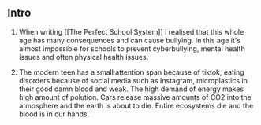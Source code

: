 ## Intro

1. When writing [[The Perfect School System]] i realised that this whole age has many consequences and can cause bullying. In this age it's almost impossible for schools to prevent cyberbullying, mental health issues and often physical health issues.

2. The modern teen has a small attention span because of tiktok, eating disorders because of social media such as Instagram, microplastics in their good damn blood and weak. The high demand of energy makes high amount of polution. Cars release massive amounts of CO2 into the atmosphere and the earth is about to die. Entire ecosystems die and the blood is in our hands. 
